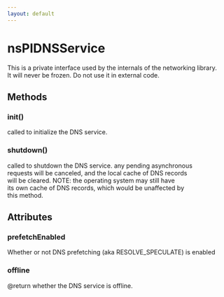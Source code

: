 ```yaml
---
layout: default
---
```


# nsPIDNSService #
  
This is a private interface used by the internals of the networking library.  
It will never be frozen.  Do not use it in external code.  
  

## Methods ##

### init() ###
  
called to initialize the DNS service.  
  

### shutdown() ###
  
called to shutdown the DNS service.  any pending asynchronous  
requests will be canceled, and the local cache of DNS records  
will be cleared.  NOTE: the operating system may still have  
its own cache of DNS records, which would be unaffected by  
this method.  
  

## Attributes ##

### prefetchEnabled ###
  
Whether or not DNS prefetching (aka RESOLVE_SPECULATE) is enabled  
  

### offline ###
  
@return whether the DNS service is offline.  
  
